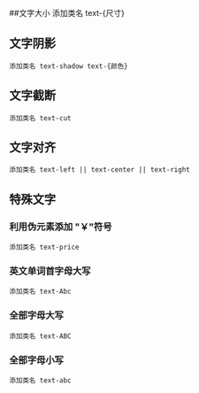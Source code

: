 ##文字大小
    添加类名 text-{尺寸}
## 文字阴影
    添加类名 text-shadow text-{颜色}
## 文字截断
    添加类名 text-cut
## 文字对齐
    添加类名 text-left || text-center || text-right 
## 特殊文字
### 利用伪元素添加 "￥"符号
    添加类名 text-price
### 英文单词首字母大写
    添加类名 text-Abc
### 全部字母大写
    添加类名 text-ABC
### 全部字母小写
    添加类名 text-abc
